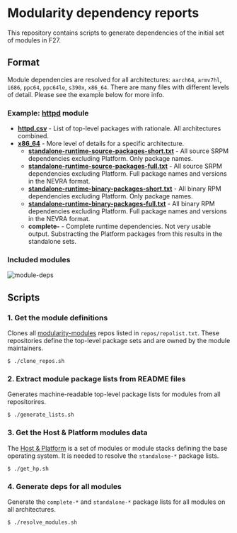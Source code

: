 # Modularity dependency reports

This repository contains scripts to generate dependencies of the initial set of modules in F27.

## Format

Module dependencies are resolved for all architectures: `aarch64`, `armv7hl`, `i686`, `ppc64`, `ppc64le`, `s390x`, `x86_64`. There are many files with different levels of detail. Please see the example below for more info.

### Example: [httpd](modules/httpd) module

  * [**httpd.csv**](modules/httpd/httpd.csv) - List of top-level packages with rationale. All architectures combined.
  * [**x86_64**](modules/httpd/x86_64) - More level of details for a specific architecture.
    * [**standalone-runtime-source-packages-short.txt**](modules/httpd/x86_64/standalone-runtime-source-packages-short.txt) - All source SRPM dependencies excluding Platform. Only package names.
    * [**standalone-runtime-source-packages-full.txt**](modules/httpd/x86_64/standalone-runtime-source-packages-short.txt) - All source SRPM dependencies excluding Platform. Full package names and versions in the NEVRA format.
    * [**standalone-runtime-binary-packages-short.txt**](modules/httpd/x86_64/standalone-runtime-source-packages-short.txt) - All binary RPM dependencies excluding Platform. Only package names.
    * [**standalone-runtime-binary-packages-full.txt**](modules/httpd/x86_64/standalone-runtime-source-packages-short.txt) - All binary RPM dependencies excluding Platform. Full package names and versions in the NEVRA format.
    * **complete-** - Complete runtime dependencies. Not very usable output. Substracting the Platform packages from this results in the standalone sets.

### Included modules

![module-deps](img/module-deps.png)

## Scripts

### 1. Get the module definitions

Clones all [modularity-modules](https://github.com/modularity-modules) repos listed in `repos/repolist.txt`. These repositories define the top-level package sets and are owned by the module maintainers.

```
$ ./clone_repos.sh
```

### 2. Extract module package lists from README files

Generates machine-readable top-level package lists for modules from all repositorires.

```
$ ./generate_lists.sh
```

### 3. Get the Host & Platform modules data

The [Host & Platform](https://github.com/fedora-modularity/hp) is a set of modules or module stacks defining the base operating system. It is needed to resolve the `standalone-*` package lists.

```
$ ./get_hp.sh
```

### 4. Generate deps for all modules

Generate the `complete-*` and `standalone-*` package lists for all modules on all architectures. 

```
$ ./resolve_modules.sh
```
